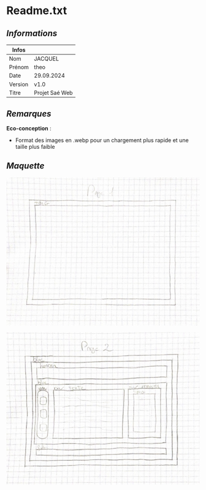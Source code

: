 # Readme.txt

## _Informations_

| Infos |  |
| ------ | ------ |
| Nom | JACQUEL |
| Prénom | theo |
| Date | 29.09.2024 |
| Version | v1.0 |
| Titre | Projet Saé Web |


## _Remarques_

**Eco-conception** :

- Format des images en .webp pour un chargement plus rapide et une taille plus faible


## _Maquette_

![Maquette](./imgs/Page1.jpeg)

![Maquette](./imgs/Page2.jpeg)
